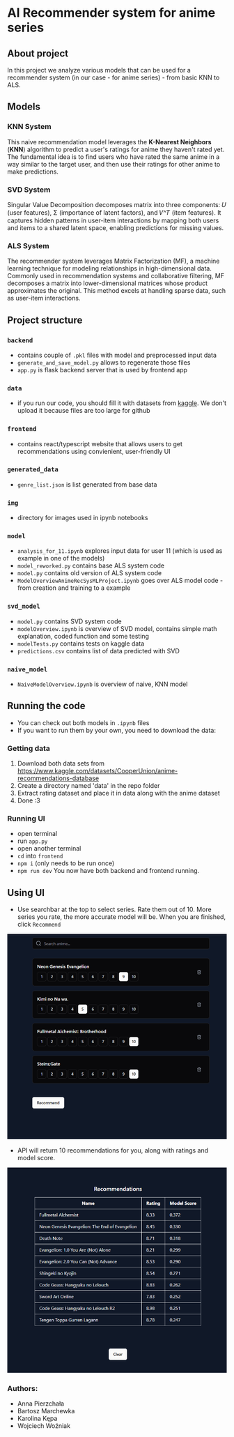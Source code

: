 # AI Recommender system for anime series

## About project
In this project we analyze various models that can be used for a recommender system (in our case - for anime series) - from basic KNN to ALS.

## Models

### KNN System
This naive recommendation model leverages the **K-Nearest Neighbors** (**KNN**) algorithm to predict a user's ratings for anime they haven't rated yet. The fundamental idea is to find users who have rated the same anime in a way similar to the target user, and then use their ratings for other anime to make predictions.

### SVD System
Singular Value Decomposition decomposes matrix into three components: 𝑈 (user features),  Σ (importance of latent factors), and 𝑉^𝑇 (item features). It captures hidden patterns in user-item interactions by mapping both users and items to a shared latent space, enabling predictions for missing values.

### ALS System
The recommender system leverages Matrix Factorization (MF), a machine learning technique for modeling relationships in high-dimensional data. Commonly used in recommendation systems and collaborative filtering, MF decomposes a matrix into lower-dimensional matrices whose product approximates the original. This method excels at handling sparse data, such as user-item interactions.


## Project structure
### `backend`
- contains couple of `.pkl` files with model and preprocessed input data
- `generate_and_save_model.py` allows to regenerate those files
- `app.py` is flask backend server that is used by frontend app
### `data`
- if you run our code, you should fill it with datasets from [kaggle](https://www.kaggle.com/datasets/CooperUnion/anime-recommendations-database). We don't upload it because files are too large for github
### `frontend`
- contains react/typescript website that allows users to get recommendations using convienient, user-friendly UI
### `generated_data`
- `genre_list.json` is list generated from base data
### `img`
- directory for images used in ipynb notebooks
### `model`
- `analysis_for_11.ipynb` explores input data for user 11 (which is used as example in one of the models)
- `model_reworked.py` contains base ALS system code
- `model.py` contains old version of ALS system code
- `ModelOverviewAnimeRecSysMLProject.ipynb` goes over ALS model code - from creation and training to a example
### `svd_model`
- `model.py` contains SVD system code
- `modelOverview.ipynb` is overview of SVD model, contains simple math explanation, coded function and some testing
- `modelTests.py` contains tests on kaggle data
- `predictions.csv` contains list of data predicted with SVD
### `naive_model`
- `NaiveModelOverview.ipynb` is overview of naive, KNN model

## Running the code
- You can check out both models in `.ipynb` files
- If you want to run them by your own, you need to download the data:
### Getting data
1. Download both data sets from https://www.kaggle.com/datasets/CooperUnion/anime-recommendations-database
2. Create a directory named 'data' in the repo folder
3. Extract rating dataset and place it in data along with the anime dataset
4. Done :3
### Running UI
- open terminal
- run `app.py`
- open another terminal
- `cd` into `frontend`
- `npm i` (only needs to be run once)
- `npm run dev`
You now have both backend and frontend running. 

## Using UI
- Use searchbar at the top to select series. Rate them out of 10. More series you rate, the more accurate model will be. When you are finished, click `Recommend`
  
![example](./img/example_1.png)

- API will return 10 recommendations for you, along with ratings and model score.

![example2](./img/example_2.png)


### Authors:
* Anna Pierzchała
* Bartosz Marchewka
* Karolina Kępa
* Wojciech Woźniak